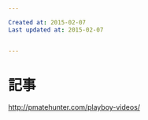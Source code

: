 ```yaml
---

Created at: 2015-02-07
Last updated at: 2015-02-07


---
```


# 記事


http://pmatehunter.com/playboy-videos/

